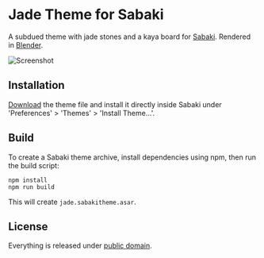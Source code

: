 # Jade Theme for Sabaki

A subdued theme with jade stones and a kaya board for [Sabaki](http://sabaki.yichuanshen.de/).
Rendered in [Blender](https://www.blender.org/).

![Screenshot](JadeScreenshot.png)

## Installation

[Download](https://github.com/billhails/SabakiThemes/releases) the theme file and install it directly inside Sabaki
under 'Preferences' > 'Themes' > 'Install Theme...'.

## Build

To create a Sabaki theme archive, install dependencies using npm, then run the build script:

~~~
npm install
npm run build
~~~

This will create `jade.sabakitheme.asar`.

## License

Everything is released under [public domain](http://creativecommons.org/publicdomain/zero/1.0/).
